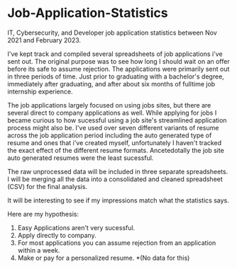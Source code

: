# Job-Application-Statistics
IT, Cybersecurity, and Developer job application statistics between Nov 2021 and February 2023.

I've kept track and compiled several spreadsheets of job applications i've sent out.
The original purpose was to see how long I should wait on an offer before its safe to assume rejection.
The applications were primarily sent out in three periods of time. Just prior to graduating with a bachelor's degree, immediately after graduating, and after about six months of fulltime job internship experience.

The job applications largely focused on using jobs sites, but there are several direct to company applications as well. While applying for jobs I became curious to how sucessful using a job site's streamlined application process might also be. I've used over seven different variants of resume across the job application period including the auto generated type of resume and ones that i've created myself, unfortunately I haven't tracked the exact effect of the different resume formats. Ancetedotally the job site auto generated resumes were the least sucessful.

The raw unprocessed data will be included in three separate spreadsheets. I will be merging all the data into a consolidated and cleaned spreadsheet (CSV) for the final analysis.

It will be interesting to see if my impressions match what the statistics says.

Here are my hypothesis:
1) Easy Applications aren't very sucessful.
2) Apply directly to company.
3) For most applications you can assume rejection from an application within a week.
4) Make or pay for a personalized resume. *(No data for this)
